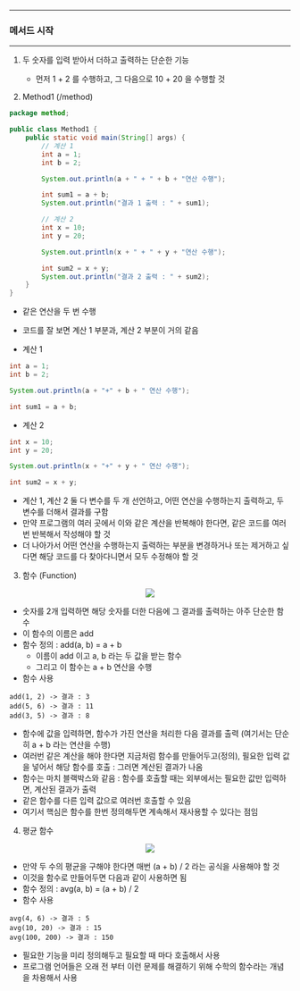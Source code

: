 -----
### 메서드 시작
------
1. 두 숫자를 입력 받아서 더하고 출력하는 단순한 기능
   - 먼저 1 + 2 를 수행하고, 그 다음으로 10 + 20 을 수행할 것

2. Method1 (/method)
```java
package method;

public class Method1 {
    public static void main(String[] args) {
        // 계산 1
        int a = 1;
        int b = 2;

        System.out.println(a + " + " + b + "연산 수행");

        int sum1 = a + b;
        System.out.println("결과 1 출력 : " + sum1);

        // 계산 2
        int x = 10;
        int y = 20;

        System.out.println(x + " + " + y + "연산 수행");

        int sum2 = x + y;
        System.out.println("결과 2 출력 : " + sum2);
    }
}
```
   - 같은 연산을 두 번 수행
   - 코드를 잘 보면 계산 1 부분과, 계산 2 부분이 거의 같음

   - 계산 1
```java
int a = 1;
int b = 2;

System.out.println(a + "+" + b + " 연산 수행");

int sum1 = a + b;
```

   - 계산 2
```java
int x = 10;
int y = 20;

System.out.println(x + "+" + y + " 연산 수행");

int sum2 = x + y;
```

   - 계산 1, 계산 2 둘 다 변수를 두 개 선언하고, 어떤 연산을 수행하는지 출력하고, 두 변수를 더해서 결과를 구함
   - 만약 프로그램의 여러 곳에서 이와 같은 계산을 반복해야 한다면, 같은 코드를 여러번 반복해서 작성해야 할 것
   - 더 나아가서 어떤 연산을 수행하는지 출력하는 부분을 변경하거나 또는 제거하고 싶다면 해당 코드를 다 찾아다니면서 모두 수정해야 할 것

3. 함수 (Function)
<div align="center">
<img src="https://github.com/user-attachments/assets/e0aa4a77-ff67-499b-afb3-24229ebb3733">
</div>

   - 숫자를 2개 입력하면 해당 숫자를 더한 다음에 그 결과를 출력하는 아주 단순한 함수
   - 이 함수의 이름은 add
   - 함수 정의 : add(a, b) = a + b  
     + 이름이 add 이고 a, b 라는 두 값을 받는 함수
     + 그리고 이 함수는 a + b 연산을 수행
   - 함수 사용
```
add(1, 2) -> 결과 : 3
add(5, 6) -> 결과 : 11
add(3, 5) -> 결과 : 8
```
   - 함수에 값을 입력하면, 함수가 가진 연산을 처리한 다음 결과를 출력 (여기서는 단순히 a + b 라는 연산을 수행)
   - 여러번 같은 계산을 해야 한다면 지금처럼 함수를 만들어두고(정의), 필요한 입력 값을 넣어서 해당 함수를 호출 : 그러면 계산된 결과가 나옴
   - 함수는 마치 블랙박스와 같음 : 함수를 호출할 때는 외부에서는 필요한 값만 입력하면, 계산된 결과가 출력
   - 같은 함수를 다른 입력 값으로 여러번 호출할 수 있음
   - 여기서 핵심은 함수를 한번 정의해두면 계속해서 재사용할 수 있다는 점임

4. 평균 함수
<div align="center">
<img src="https://github.com/user-attachments/assets/ed1d910d-d6f9-45f8-828e-200a438a79d7">
</div>

   - 만약 두 수의 평균을 구해야 한다면 매번 (a + b) / 2 라는 공식을 사용해야 할 것
   - 이것을 함수로 만들어두면 다음과 같이 사용하면 됨
   - 함수 정의 : avg(a, b) = (a + b) / 2
   - 함수 사용
```
avg(4, 6) -> 결과 : 5
avg(10, 20) -> 결과 : 15
avg(100, 200) -> 결과 : 150
```
   - 필요한 기능을 미리 정의해두고 필요할 때 마다 호출해서 사용
   - 프로그램 언어들은 오래 전 부터 이런 문제를 해결하기 위해 수학의 함수라는 개념을 차용해서 사용
